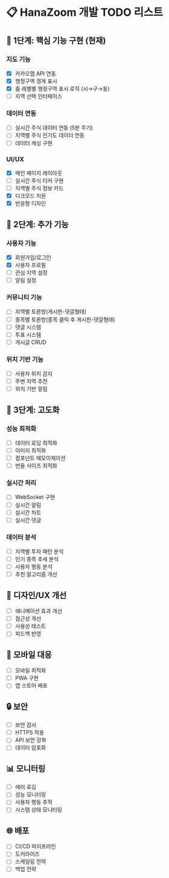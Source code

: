 # 📋 HanaZoom 개발 TODO 리스트

## 🎯 1단계: 핵심 기능 구현 (현재)

### 지도 기능

- [x] 카카오맵 API 연동
- [x] 행정구역 경계 표시
- [x] 줌 레벨별 행정구역 표시 로직 (시→구→동)
- [ ] 지역 선택 인터페이스

### 데이터 연동

- [ ] 실시간 주식 데이터 연동 (5분 주기)
- [ ] 지역별 주식 인기도 데이터 연동
- [ ] 데이터 캐싱 구현

### UI/UX

- [x] 메인 페이지 레이아웃
- [ ] 실시간 주식 티커 구현
- [ ] 지역별 주식 정보 카드
- [x] 다크모드 지원
- [x] 반응형 디자인

## 🚀 2단계: 추가 기능

### 사용자 기능

- [x] 회원가입/로그인
- [x] 사용자 프로필
- [ ] 관심 지역 설정
- [ ] 알림 설정

### 커뮤니티 기능

- [ ] 지역별 토론방(게시판-댓글형태)
- [ ] 종목별 토론방(종목 클릭 후 게시판-댓글형태)
- [ ] 댓글 시스템
- [ ] 투표 시스템
- [ ] 게시글 CRUD

### 위치 기반 기능

- [ ] 사용자 위치 감지
- [ ] 주변 지역 추천
- [ ] 위치 기반 알림

## 💎 3단계: 고도화

### 성능 최적화

- [ ] 데이터 로딩 최적화
- [ ] 이미지 최적화
- [ ] 컴포넌트 메모이제이션
- [ ] 번들 사이즈 최적화

### 실시간 처리

- [ ] WebSocket 구현
- [ ] 실시간 알림
- [ ] 실시간 차트
- [ ] 실시간 댓글

### 데이터 분석

- [ ] 지역별 투자 패턴 분석
- [ ] 인기 종목 추세 분석
- [ ] 사용자 행동 분석
- [ ] 추천 알고리즘 개선

## 🎨 디자인/UX 개선

- [ ] 애니메이션 효과 개선
- [ ] 접근성 개선
- [ ] 사용성 테스트
- [ ] 피드백 반영

## 📱 모바일 대응

- [ ] 모바일 최적화
- [ ] PWA 구현
- [ ] 앱 스토어 배포

## 🔒 보안

- [ ] 보안 감사
- [ ] HTTPS 적용
- [ ] API 보안 강화
- [ ] 데이터 암호화

## 📊 모니터링

- [ ] 에러 로깅
- [ ] 성능 모니터링
- [ ] 사용자 행동 추적
- [ ] 시스템 상태 모니터링

## 🌐 배포

- [ ] CI/CD 파이프라인
- [ ] 도커라이즈
- [ ] 스케일링 전략
- [ ] 백업 전략
